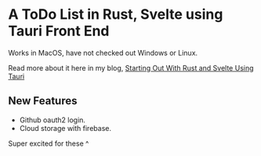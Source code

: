 # A ToDo List in Rust, Svelte using Tauri Front End

Works in MacOS, have not checked out Windows or Linux.

Read more about it here in my blog, [Starting Out With Rust and Svelte Using Tauri](http://meizayaga.com/posts/9b762fca-c59f-4c6e-8684-f2885a8df1e6)

## New Features
- Github oauth2 login.
- Cloud storage with firebase.

Super excited for these ^